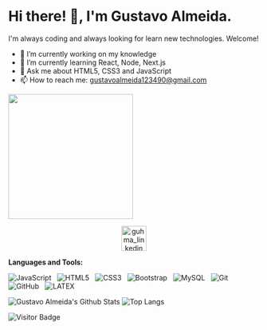 
 <h1>Hi there! 👋, I'm Gustavo Almeida.</h1>
 
 I'm always coding and always looking for learn new technologies.
 Welcome!

- 🔭 I’m currently working on my knowledge
- 🌱 I’m currently learning React, Node, Next.js
- 💬 Ask me about HTML5, CSS3 and JavaScript
- 📫 How to reach me: gustavoalmeida123490@gmail.com
<img align="center" src="https://media1.giphy.com/media/Q7SKqn3G97xpmfSOvG/giphy.gif" width="250" height="250" />
<p align="center">
<a href="https://www.linkedin.com/in/gustavo-henrique-martins-de-almeida-0239521b8/">
 <img align="center" src="http://pngimg.com/uploads/linkedIn/linkedIn_PNG27.png" alt="guhma_linkedin" width="50" height="50">
</a>
 </p>
 
 
**Languages and Tools:** 

![JavaScript](https://img.shields.io/badge/-JavaScript-black?logo=javascript&style=social)&nbsp;&nbsp;
![HTML5](https://img.shields.io/badge/-HTML5-black?logo=html5&style=social)&nbsp;&nbsp;
![CSS3](https://img.shields.io/badge/-CSS3-black?logo=css3&style=social)&nbsp;&nbsp;
![Bootstrap](https://img.shields.io/badge/-Bootstrap-black?logo=bootstrap&style=social)&nbsp;&nbsp;
![MySQL](https://img.shields.io/badge/-MySQL-black?logo=mysql&style=social)&nbsp;&nbsp;
![Git](https://img.shields.io/badge/-Git-black?logo=git&style=social)&nbsp;&nbsp;
![GitHub](https://img.shields.io/badge/-GitHub-black?logo=github&style=social)&nbsp;&nbsp;
![LATEX](https://img.shields.io/badge/-LATEX-black?logo=latex&style=social)&nbsp;&nbsp;

![Gustavo Almeida's Github Stats](https://github-readme-stats.vercel.app/api?username=Guhma&count_private=true&show_icons=true&include_all_commits=true)
![Top Langs](https://github-readme-stats.vercel.app/api/top-langs/?username=Guhma&hide=TeX&layout=compact)

![Visitor Badge](https://visitor-badge.laobi.icu/badge?page_id=rusty-sj.rusty-sj)
                                                                        
